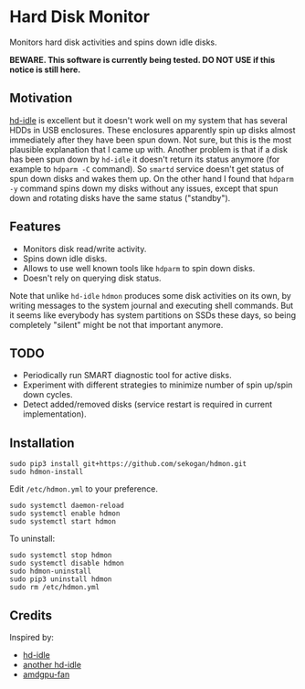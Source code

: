 # Hard Disk Monitor

Monitors hard disk activities and spins down idle disks.

**BEWARE. This software is currently being tested. DO NOT USE if this notice is still here.**


## Motivation

[hd-idle](http://hd-idle.sourceforge.net/) is excellent but it doesn't work well
on my system that has several HDDs in USB enclosures. These enclosures apparently
spin up disks almost immediately after they have been spun down. Not sure, but this is
the most plausible explanation that I came up with. Another problem is that if a disk
has been spun down by `hd-idle` it doesn't return its status anymore (for example
to `hdparm -C` command). So `smartd` service doesn't get status of spun down disks
and wakes them up. On the other hand I found that `hdparm -y` command spins down
my disks without any issues, except that spun down and rotating disks have
the same status ("standby").


## Features

- Monitors disk read/write activity.
- Spins down idle disks.
- Allows to use well known tools like `hdparm` to spin down disks.
- Doesn't rely on querying disk status.

Note that unlike `hd-idle` `hdmon` produces some disk activities on its own, by writing
messages to the system journal and executing shell commands. But it seems like everybody
has system partitions on SSDs these days, so being completely "silent" might be
not that important anymore.


## TODO

- Periodically run SMART diagnostic tool for active disks.
- Experiment with different strategies to minimize number of spin up/spin down cycles.
- Detect added/removed disks (service restart is required in current implementation).


## Installation

```
sudo pip3 install git+https://github.com/sekogan/hdmon.git
sudo hdmon-install
```

Edit `/etc/hdmon.yml` to your preference.

```
sudo systemctl daemon-reload
sudo systemctl enable hdmon
sudo systemctl start hdmon
```

To uninstall:

```
sudo systemctl stop hdmon
sudo systemctl disable hdmon
sudo hdmon-uninstall
sudo pip3 uninstall hdmon
sudo rm /etc/hdmon.yml
```


## Credits

Inspired by:

- [hd-idle](http://hd-idle.sourceforge.net/)
- [another hd-idle](https://github.com/adelolmo/hd-idle)
- [amdgpu-fan](https://github.com/chestm007/amdgpu-fan)
